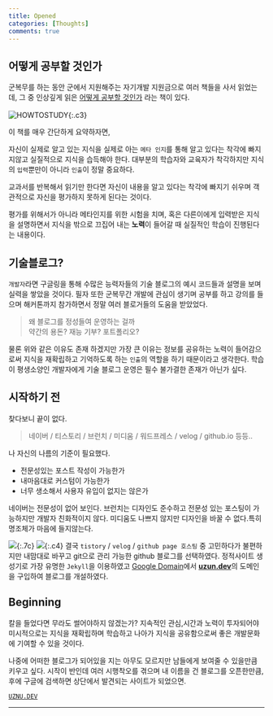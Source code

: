 ```yaml
---
title: Opened
categories: [Thoughts]
comments: true
---
```


어떻게 공부할 것인가
---

군복무를 하는 동안 군에서 지원해주는 자기개발 지원금으로 여러 책들을 사서 읽었는데, 그 중 인상깊게 읽은 [어떻게 공부할 것인가](https://www.aladin.co.kr/shop/wproduct.aspx?ItemId=49588358) 라는 책이 있다.
<br/><br/>
![HOWTOSTUDY](https://img.ridicdn.net/cover/593000432/xxlarge){:.c3}

이 책를 매우 간단하게 요약하자면,

자신이 실제로 알고 있는 지식을 실제로 아는 `메타 인지`를 통해 알고 있다는 착각에 빠지지않고 실질적으로 지식을 습득해야 한다. 대부분의 학습자와 교육자가 착각하지만 지식의 `입력`뿐만이 아니라 `인출`이 정말 중요하다.

교과서를 반복해서 읽기만 한다면 자신이 내용을 알고 있다는 착각에 빠지기 쉬우며 객관적으로 자신을 평가하지 못하게 된다는 것이다.

평가를 위해서가 아니라 메타인지를 위한 시험을 치며, 혹은 다른이에게 입력받은 지식을 설명하면서 지식을 밖으로 끄집어 내는 **노력**이 들어갈 때 실질적인 학습이 진행된다는 내용이다. 


기술블로그?
---  

`개발자`라면 구글링을 통해 수많은 능력자들의 기술 블로그의 예시 코드들과 설명을 보며 실력을 쌓았을 것이다. 필자 또한 군복무간 개발에 관심이 생기며 공부를 하고 강의를 들으며 해커톤까지 참가하면서 정말 여러 블로거들의 도움을 받았었다. 

> 왜 블로그를 정성들여 운영하는 걸까  
약간의 용돈? 재능 기부? 포트폴리오?

물론 위와 같은 이유도 존재 하겠지만 가장 큰 이유는 정보를 공유하는 노력이 들어감으로써 지식을 재확립하고 기억하도록 하는 `인출`의 역할을 하기 때문이라고 생각한다. 학습이 평생소양인 개발자에게 기술 블로그 운영은 필수 불가결한 존재가 아닌가 싶다.

시작하기 전
---

찾다보니 끝이 없다.
>  네이버 / 티스토리 / 브런치 / 미디움 / 워드프레스 / velog / github.io 등등..


나 자신의 나름의 기준이 필요했다.


- 전문성있는 포스트 작성이 가능한가
- 내마음대로 커스텀이 가능한가
- 너무 생소해서 사용자 유입이 없지는 않은가


네이버는 전문성이 없어 보인다. 브런치는 디자인도 준수하고 전문성 있는 포스팅이 가능하지만 개발자 친화적이지 않다. 미디움도 나쁘지 않지만 디자인을 바꿀 수 없다.특히 명조체가 마음에 들지않는다.     

![](https://img.storyblok.com/fwmvlmb0fadHK5Xa5z_ojh8XltY=/840x0/filters:filters:fill(FFFFFF):filters:format(jpeg)/f/39898/1419x322/a7d54ce659/jekyll-logo.png){:.7c}
![](http://www.joshualevi.com/wp-content/uploads/2019/08/logo_google_domains_192px_Round_lockup.jpg){:.c4}
결국 `tistory` / `velog` / `github page 호스팅` 중 고민하다가 불편하지만 내맘대로 바꾸고 git으로 관리 가능한 github 블로그를 선택하였다. 정적사이트 생성기로 가장 유명한 `Jekyll`을 이용하였고 [Google Domain](http://domain.google)에서 [**uzun.dev**](https://uzun.dev)의 도메인을 구입하여 블로그를 개설하였다.

Beginning
---
칼을 들었다면 무라도 썰어야하지 않겠는가? 지속적인 관심,시간과 노력이 투자되어야 미시적으로는 지식을 재확립하며 학습하고 나아가 지식을 공유함으로써 좋은 개발문화에 기여할 수 있을 것이다. 

나중에 어떠한 블로그가 되어있을 지는 아무도 모르지만 남들에게 보여줄 수 있을만큼 키우고 싶다. 시작이 반인데 여러 시행착오를 겪으며 내 이름을 건 블로그를 오픈한만큼, 후에 구글에 검색하면 상단에서 발견되는 사이트가 되었으면.

[`UZNU.DEV`](/archive)


--------------





